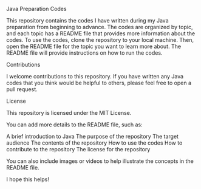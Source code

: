 

Java Preparation Codes

This repository contains the codes I have written during my Java preparation from beginning to advance. The codes are organized by topic, and each topic has a README file that provides more information about the codes.
To use the codes, clone the repository to your local machine. Then, open the README file for the topic you want to learn more about. The README file will provide instructions on how to run the codes.

Contributions

I welcome contributions to this repository. If you have written any Java codes that you think would be helpful to others, please feel free to open a pull request.

License

This repository is licensed under the MIT License.

You can add more details to the README file, such as:

A brief introduction to Java
The purpose of the repository
The target audience
The contents of the repository
How to use the codes
How to contribute to the repository
The license for the repository

You can also include images or videos to help illustrate the concepts in the README file.

I hope this helps!
